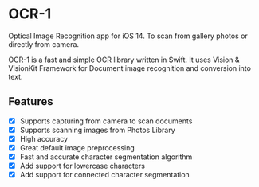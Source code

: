 # OCR-1
Optical Image Recognition app for iOS 14. To scan from gallery photos or directly from camera.

OCR-1 is a fast and simple OCR library written in Swift. It uses Vision & VisionKit Framework for Document image recognition and conversion into text.

## Features
- [x] Supports capturing from camera to scan documents
- [x] Supports scanning images from Photos Library
- [x] High accuracy
- [x] Great default image preprocessing
- [x] Fast and accurate character segmentation algorithm
- [x] Add support for lowercase characters
- [x] Add support for connected character segmentation
